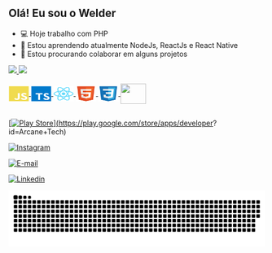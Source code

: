 ## Olá! Eu sou  o Welder

- 💻 Hoje trabalho com  PHP
- 🌱 Estou aprendendo atualmente NodeJs, ReactJs e React Native
- 💞️  Estou procurando colaborar em alguns projetos 

<div>
  <a href="https://github.com/welderfernandes">
  <img height="180em" src="https://github-readme-stats.vercel.app/api?username=welderfernandes&show_icons=true&theme=dracula&include_all_commits=true&count_private=true"/>
  <img height="180em" src="https://github-readme-stats.vercel.app/api/top-langs/?username=welderfernandes&layout=compact&langs_count=7&theme=dracula"/>
</div>
<div style="display: inline_block"><br>
  <img align="center"  height="30" width="40" src="https://raw.githubusercontent.com/devicons/devicon/master/icons/javascript/javascript-plain.svg">
  <img align="center"  height="30" width="40" src="https://raw.githubusercontent.com/devicons/devicon/master/icons/typescript/typescript-plain.svg">
  <img align="center"  height="30" width="40" src="https://raw.githubusercontent.com/devicons/devicon/master/icons/react/react-original.svg">
  <img align="center"  height="30" width="40" src="https://raw.githubusercontent.com/devicons/devicon/master/icons/html5/html5-original.svg">
  <img align="center"  height="30" width="40" src="https://raw.githubusercontent.com/devicons/devicon/master/icons/css3/css3-original.svg">
  <img align="center"  height="40" width="50" src="https://cdn.jsdelivr.net/gh/devicons/devicon/icons/php/php-plain.svg">
  
</div>

  
  ##
 
<div> 

[![Play Store](https://img.shields.io/badge/Google_Play-414141?style=for-the-badge&logo=google-play&logoColor=white)](https://play.google.com/store/apps/developer? id=Arcane+Tech)

[![Instagram](https://img.shields.io/badge/-Instagram-%23E4405F?style=for-the-badge&logo=instagram&logoColor=white)](https://instagram.com/weldernfernandes)

[![E-mail](https://img.shields.io/badge/-Gmail-%23333?style=for-the-badge&logo=gmail&logoColor=white)](mailto:welderx3@gmail.com)

[![Linkedin](https://img.shields.io/badge/-LinkedIn-%230077B5?style=for-the-badge&logo=linkedin&logoColor=white)](https://www.linkedin.com/in/welder-n-fernandes)
  

  ![Snake animation](https://github.com/welderfernandes/welderfernandes/blob/output/github-contribution-grid-snake.svg)
 
</div>
